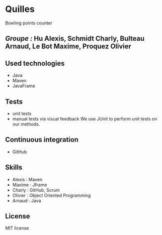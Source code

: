 # Quilles
Bowling points counter
## *Groupe :* Hu Alexis, Schmidt Charly, Bulteau Arnaud, Le Bot Maxime, Proquez Olivier

## Used technologies
- Java
- Maven
- JavaFrame

## Tests
- unit tests
- manual tests via visual feedback
  We use JUnit to perform unit tests on our methods.

## Continuous integration
- GitHub

## Skills
- Alexis : Maven
- Maxime : Jframe
- Charly : GitHub, Scrum
- Olivier : Object Oriented Programming
- Arnaud : Java

## License
MIT license
